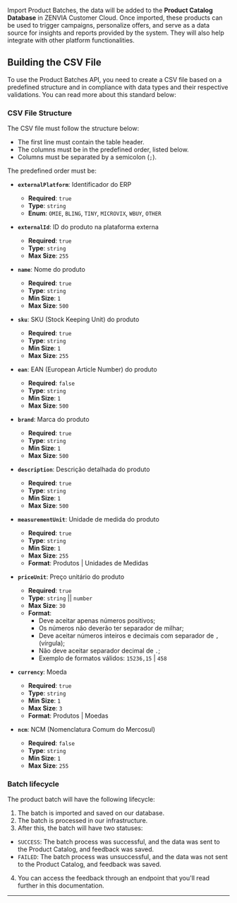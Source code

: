 Import Product Batches, the data will be added to the **Product Catalog Database** in ZENVIA Customer Cloud. Once imported, these products can be used to trigger campaigns, personalize offers, and serve as a data source for insights and reports provided by the system. They will also help integrate with other platform functionalities.


## Building the CSV File


To use the Product Batches API, you need to create a CSV file based on a predefined structure and in compliance with data types and their respective validations. You can read more about this standard below:


### CSV File Structure


The CSV file must follow the structure below:


- The first line must contain the table header.
- The columns must be in the predefined order, listed below.
- Columns must be separated by a semicolon (`;`).


The predefined order must be:


- **`externalPlatform`**: Identificador do ERP
  - **Required**: `true`
  - **Type**: `string`
  - **Enum**: `OMIE`, `BLING`, `TINY`, `MICROVIX`, `WBUY`, `OTHER`

- **`externalId`**: ID do produto na plataforma externa
  - **Required**: `true`
  - **Type**: `string`
  - **Max Size**: `255`

- **`name`**: Nome do produto
  - **Required**: `true`
  - **Type**: `string`
  - **Min Size**: `1`
  - **Max Size**: `500`

- **`sku`**: SKU (Stock Keeping Unit) do produto
  - **Required**: `true`
  - **Type**: `string`
  - **Min Size**: `1`
  - **Max Size**: `255`

- **`ean`**: EAN (European Article Number) do produto
  - **Required**: `false`
  - **Type**: `string`
  - **Min Size**: `1`
  - **Max Size**: `500`

- **`brand`**: Marca do produto
  - **Required**: `true`
  - **Type**: `string`
  - **Min Size**: `1`
  - **Max Size**: `500`

- **`description`**: Descrição detalhada do produto
  - **Required**: `true`
  - **Type**: `string`
  - **Min Size**: `1`
  - **Max Size**: `500`

- **`measurementUnit`**: Unidade de medida do produto
  - **Required**: `true`
  - **Type**: `string`
  - **Min Size**: `1`
  - **Max Size**: `255`
  - **Format**: Produtos | Unidades de Medidas

- **`priceUnit`**: Preço unitário do produto
  - **Required**: `true`
  - **Type**: `string` || `number`
  - **Max Size**: `30`
  - **Format**:
    - Deve aceitar apenas números positivos;
    - Os números não deverão ter separador de milhar;
    - Deve aceitar números inteiros e decimais com separador de `,` (vírgula);
    - Não deve aceitar separador decimal de `.`;
    - Exemplo de formatos válidos: `15236,15` | `458`

- **`currency`**: Moeda
  - **Required**: `true`
  - **Type**: `string`
  - **Min Size**: `1`
  - **Max Size**: `3`
  - **Format**: Produtos | Moedas

- **`ncm`**: NCM (Nomenclatura Comum do Mercosul)
  - **Required**: `false`
  - **Type**: `string`
  - **Min Size**: `1`
  - **Max Size**: `255`


### Batch lifecycle


The product batch will have the following lifecycle:


1. The batch is imported and saved on our database.
2. The batch is processed in our infrastructure.
3. After this, the batch will have two statuses:


- `SUCCESS`: The batch process was successful, and the data was sent to the Product Catalog, and feedback was saved.
- `FAILED`: The batch process was unsuccessful, and the data was not sent to the Product Catalog, and feedback was saved.


4. You can access the feedback through an endpoint that you'll read further in this documentation.

---
